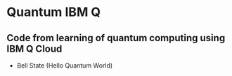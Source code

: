 # Quantum IBM Q

## Code from learning of quantum computing using IBM Q Cloud

- Bell State (Hello Quantum World)
